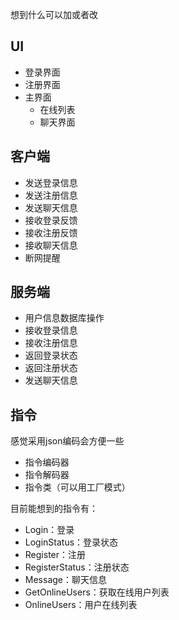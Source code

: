 想到什么可以加或者改

## UI

- 登录界面
- 注册界面
- 主界面
  - 在线列表
  - 聊天界面

## 客户端

- 发送登录信息
- 发送注册信息
- 发送聊天信息
- 接收登录反馈
- 接收注册反馈
- 接收聊天信息
- 断网提醒

## 服务端

- 用户信息数据库操作
- 接收登录信息
- 接收注册信息
- 返回登录状态
- 返回注册状态
- 发送聊天信息

## 指令

感觉采用json编码会方便一些

- 指令编码器
- 指令解码器
- 指令类（可以用工厂模式）

目前能想到的指令有：

- Login：登录
- LoginStatus：登录状态
- Register：注册
- RegisterStatus：注册状态
- Message：聊天信息
- GetOnlineUsers：获取在线用户列表
- OnlineUsers：用户在线列表



